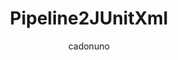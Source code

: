 ---
layout: post
repolink: "https://github.com/cadonuno/Pipeline2JUnitXml"
title: "Pipeline2JUnitXml"
description: "reads the JSON output of a Veracode Pipeline Scan and converts it into a standard JUnit test results XML file."
author: "cadonuno"
author-link: "https://github.com/cadonuno/"
content-type: "pipeline_scan_"
repo: "github"
repo_title: "Pipeline2JUnitXml"
---
